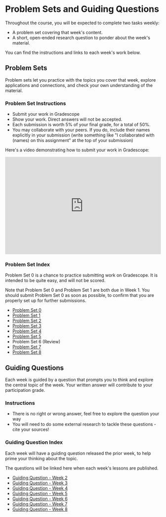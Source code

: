 # Problem Sets and Guiding Questions

Throughout the course, you will be expected to complete two tasks weekly:
- A problem set covering that week's content.
- A short, open-ended research question to ponder about the week's material.

You can find the instructions and links to each week's work below.

## Problem Sets

Problem sets let you practice with the topics you cover that week, explore applications and connections, and check your own understanding of the material.

### Problem Set Instructions

- Submit your work in Gradescope
- Show your work. Direct answers will not be accepted.
- Each submission is worth 5% of your final grade, for a total of 50%.
- You may collaborate with your peers. If you do, include their names explicitly 
  in your submission (write something like "I collaborated with (names) on this 
  assignment" at the top of your submission)

Here's a video demonstrating how to submit your work in Gradescope:

<div style="position: relative; padding-bottom: 62.5%; height: 0;"><iframe src="https://www.loom.com/embed/eb46a02bf3fc444e83d3a0ef74095199" frameborder="0" webkitallowfullscreen mozallowfullscreen allowfullscreen style="position: absolute; top: 0; left: 0; width: 100%; height: 100%;"></iframe></div>

### Problem Set Index

Problem Set 0 is a chance to practice submitting work on Gradescope. It is intended
to be quite easy, and will not be scored.

Note that Problem Set 0 and Problem Set 1 are both due in Week 1. You should
submit Problem Set 0 as soon as possible, to confirm that you are properly set
up for further submissions.

- [Problem Set 0](homework/problem-sets/week0.md)
- [Problem Set 1](homework/problem-sets/week1.md)
- [Problem Set 2](homework/problem-sets/week2.md)
- [Problem Set 3](homework/problem-sets/week3.md)
- [Problem Set 4](homework/problem-sets/week4.md)
- [Problem Set 5](homework/problem-sets/week5.md)
- Problem Set 6 (Review)
- [Problem Set 7](homework/problem-sets/week6.md)
- [Problem Set 8](homework/problem-sets/final_problem_set.md)

<!--

- [Problem Set 6](homework/problem-sets/week6.md)
- [Problem Set 7](homework/problem-sets/week7.md)
- [Problem Set 8](homework/problem-sets/week8.md)
- [Problem Set 9](homework/problem-sets/week9.md)
-->

## Guiding Questions

Each week is guided by a question that prompts you to think and explore the central topic of the week. Your written answer will contribute to your participation grade.

### Instructions

- There is no right or wrong answer, feel free to explore the question your way
- You will need to do some external research to tackle these questions - cite your sources!

### Guiding Question Index

Each week will have a guiding question released the prior week, to help prime your thinking about the topic.

The questions will be linked here when each week's lessons are published.

- [Guiding Question - Week 2](homework/the-question/week2.md)
- [Guiding Question - Week 3](homework/the-question/week3.md)
- [Guiding Question - Week 4](homework/the-question/week4.md)
- [Guiding Question - Week 5](homework/the-question/week5.md)
- [Guiding Question - Week 6]()
- [Guiding Question - Week 7](homework/the-question/week6.md)
- [Guiding Question - Week 8](homework/the-question/week7.md)
<!--- [Guiding Question - Week 9](homework/the-question/week9.md)
-->
